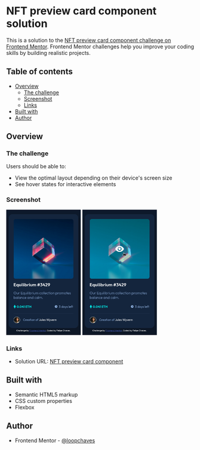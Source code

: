 # NFT preview card component solution

This is a solution to the [NFT preview card component challenge on Frontend Mentor](https://www.frontendmentor.io/challenges/nft-preview-card-component-SbdUL_w0U). Frontend Mentor challenges help you improve your coding skills by building realistic projects. 

## Table of contents

- [Overview](#overview)
  - [The challenge](#the-challenge)
  - [Screenshot](#screenshot)
  - [Links](#links)
- [Built with](#built-with)
- [Author](#author)

## Overview

### The challenge

Users should be able to:

- View the optimal layout depending on their device's screen size
- See hover states for interactive elements

### Screenshot

<img src='../../src/img/screenshots/nft-preview-card-component0.png' width='200'>

<img src='../../src/img/screenshots/nft-preview-card-component1.png' width='200'>

### Links

- Solution URL: [NFT preview card component](https://loopchaves.github.io/challenges/solutions/nft-preview-card-component)

## Built with

- Semantic HTML5 markup
- CSS custom properties
- Flexbox

## Author

- Frontend Mentor - [@loopchaves](https://www.frontendmentor.io/profile/loopchaves)
